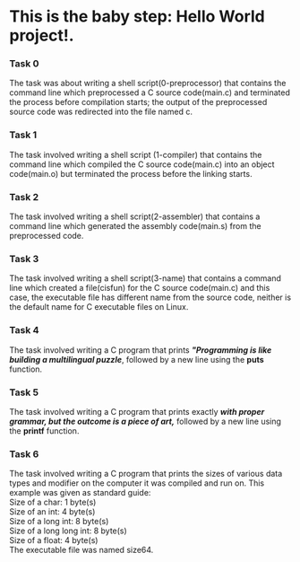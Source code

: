 <h1>This is the baby step: Hello World project!.</h1> 
<h3>Task 0</h3>
The task was about writing a shell script(0-preprocessor) that contains the command line which preprocessed a C source code(main.c) and terminated the process before compilation starts; the output of the preprocessed source code was redirected into the file named c.
<h3>Task 1</h3> 
The task involved writing a shell script (1-compiler) that contains the command line which compiled the C source code(main.c) into an object code(main.o) but terminated the process before the linking starts.
<h3>Task 2</h3>
The task involved writing a shell script(2-assembler) that contains a command line which generated the assembly code(main.s) from the preprocessed code.
<h3>Task 3</h3>
The task involved writing a shell script(3-name) that contains a command line which created a file(cisfun) for the C source code(main.c) and this case, the executable file has different name from the source code, neither is the default name for C executable files on Linux.
<h3>Task 4</h3>
The task involved writing a C program that prints <strong><em>"Programming is like building a multilingual puzzle</em></strong>, followed by a new line using the <strong>puts</strong> function.
<h3>Task 5</h3>
The task involved writing a C program that prints exactly <strong><em>with proper grammar, but the outcome is a piece of art,</em></strong> followed by a new line using the <strong>printf</strong> function.
<h3>Task 6</h3>
The task involved writing a C program that prints the sizes of various data types and modifier on the computer it was compiled and run on. This example was given as standard guide:<br>
Size of a char: 1 byte(s)<br>
Size of an int: 4 byte(s)<br>
Size of a long int: 8 byte(s)<br>
Size of a long long int: 8 byte(s)<br>
Size of a float: 4 byte(s)<br>
The executable file was named size64.
